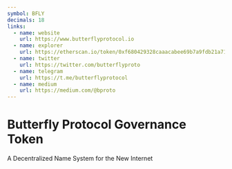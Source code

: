 ```yaml
---
symbol: BFLY
decimals: 18
links:
  - name: website
    url: https://www.butterflyprotocol.io
  - name: explorer
    url: https://etherscan.io/token/0xf680429328caaacabee69b7a9fdb21a71419c063
  - name: twitter
    url: https://twitter.com/butterflyproto
  - name: telegram
    url: https://t.me/butterflyprotocol
  - name: medium
    url: https://medium.com/@bproto
---
```


# Butterfly Protocol Governance Token

A Decentralized Name System for the New Internet
